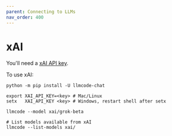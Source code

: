 ```yaml
---
parent: Connecting to LLMs
nav_order: 400
---
```


# xAI

You'll need a [xAI API key](https://console.x.ai.).

To use xAI:

```
python -m pip install -U llmcode-chat

export XAI_API_KEY=<key> # Mac/Linux
setx   XAI_API_KEY <key> # Windows, restart shell after setx

llmcode --model xai/grok-beta

# List models available from xAI
llmcode --list-models xai/
```


